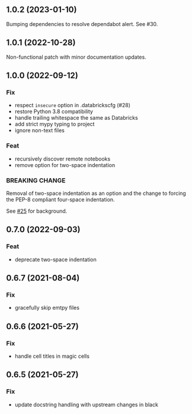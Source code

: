 ## 1.0.2 (2023-01-10)

Bumping dependencies to resolve dependabot alert. See #30.

## 1.0.1 (2022-10-28)

Non-functional patch with minor documentation updates.

## 1.0.0 (2022-09-12)

### Fix

- respect `insecure` option in .databrickscfg (#28)
- restore Python 3.8 compatibility
- handle trailing whitespace the same as Databricks
- add strict mypy typing to project
- ignore non-text files

### Feat

- recursively discover remote notebooks
- remove option for two-space indentation

### BREAKING CHANGE

Removal of two-space indentation as an option and the change to forcing the PEP-8 compliant four-space indentation.

See [#25](https://github.com/inspera/blackbricks/pull/25) for background.

## 0.7.0 (2022-09-03)

### Feat

- deprecate two-space indentation

## 0.6.7 (2021-08-04)

### Fix

- gracefully skip emtpy files

## 0.6.6 (2021-05-27)

### Fix

- handle cell titles in magic cells

## 0.6.5 (2021-05-27)

### Fix

- update docstring handling with upstream changes in black


